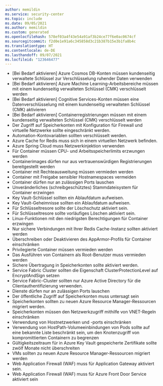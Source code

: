 ```yaml
---
author: memildin
ms.service: security-center
ms.topic: include
ms.date: 09/05/2021
ms.author: memildin
ms.custom: generated
ms.openlocfilehash: 578ef03a4f43e54a91af3b24ce77f6e0ac0674cf
ms.sourcegitcommit: f2d0e1e91a6c345858d3c21b387b15e3b1fa8b4c
ms.translationtype: HT
ms.contentlocale: de-DE
ms.lasthandoff: 09/07/2021
ms.locfileid: "123646477"
---
```

- [Bei Bedarf aktivieren] Azure Cosmos DB-Konten müssen kundenseitig verwaltete Schlüssel zur Verschlüsselung ruhender Daten verwenden
- [Bei Bedarf aktivieren] Azure Machine Learning-Arbeitsbereiche müssen mit einem kundenseitig verwalteten Schlüssel (CMK) verschlüsselt werden
- [Bei Bedarf aktivieren] Cognitive Services-Konten müssen eine Datenverschlüsselung mit einem kundenseitig verwalteten Schlüssel (CMK) aktivieren
- [Bei Bedarf aktivieren] Containerregistrierungen müssen mit einem kundenseitig verwalteten Schlüssel (CMK) verschlüsselt werden
- Der Zugriff auf Speicherkonten mit Konfiguration für Firewall und virtuelle Netzwerke sollte eingeschränkt werden.
- Automation-Kontovariablen sollten verschlüsselt werden.
- Azure Cache for Redis muss sich in einem virtuellen Netzwerk befinden.
- Azure Spring Cloud muss Netzwerkinjektion verwenden
- Für Container müssen CPU- und Arbeitsspeicherlimits erzwungen werden
- Containerimages dürfen nur aus vertrauenswürdigen Registrierungen bereitgestellt werden
- Container mit Rechteausweitung müssen vermieden werden
- Container mit Freigabe sensibler Hostnamespaces vermeiden
- Container dürfen nur an zulässigen Ports lauschen
- Unveränderliches (schreibgeschütztes) Stammdateisystem für Container erzwingen
- Key Vault-Schlüssel sollten ein Ablaufdatum aufweisen.
- Key Vault-Geheimnisse sollten ein Ablaufdatum aufweisen.
- Für Schlüsseltresore sollte der Löschschutz aktiviert sein.
- Für Schlüsseltresore sollte vorläufiges Löschen aktiviert sein.
- Linux-Funktionen mit den niedrigsten Berechtigungen für Container erzwingen
- Nur sichere Verbindungen mit Ihrer Redis Cache-Instanz sollten aktiviert werden
- Überschreiben oder Deaktivieren des AppArmor-Profils für Container einschränken
- Privilegierte Container müssen vermieden werden
- Das Ausführen von Containern als Root-Benutzer muss vermieden werden
- Sichere Übertragung in Speicherkonten sollte aktiviert werden.
- Service Fabric Cluster sollten die Eigenschaft ClusterProtectionLevel auf EncryptAndSign setzen
- Service Fabric-Cluster sollten nur Azure Active Directory für die Clientauthentifizierung verwenden.
- Dienste dürfen nur an zulässigen Ports lauschen
- Der öffentliche Zugriff auf Speicherkonten muss untersagt sein
- Speicherkonten sollten zu neuen Azure Resource Manager-Ressourcen migriert werden.
- Speicherkonten müssen den Netzwerkzugriff mithilfe von VNET-Regeln einschränken
- Verwendung von Hostnetzwerken und -ports einschränken
- Verwendung von HostPath-Volumeeinbindungen von Pods sollte auf eine bekannte Liste beschränkt sein, um den Knotenzugriff von kompromittierten Containern zu begrenzen
- Gültigkeitszeitraum für in Azure Key Vault gespeicherte Zertifikate sollte zwölf Monate nicht überschreiten
- VMs sollten zu neuen Azure Resource Manager-Ressourcen migriert werden
- Web Application Firewall (WAF) muss für Application Gateway aktiviert sein.
- Web Application Firewall (WAF) muss für Azure Front Door Service aktiviert sein

